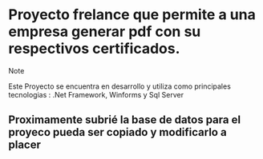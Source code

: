 # Proyecto frelance que permite a una empresa generar pdf con su respectivos certificados.
>[!Note]
>Este Proyecto se encuentra en desarrollo y  utiliza como principales tecnologias : .Net Framework, Winforms y Sql Server

## Proximamente subrié la base de datos para el proyeco pueda ser copiado y modificarlo a placer
